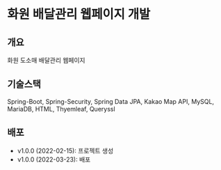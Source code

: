 # 화원 배달관리 웹페이지 개발

## 개요
 화원 도소매 배달관리 웹페이지 
 
## 기술스택
Spring-Boot, Spring-Security, Spring Data JPA, Kakao Map API, MySQL, MariaDB, HTML, Thyemleaf, Queryssl

## 배포
- v1.0.0 (2022-02-15): 프로젝트 생성
- v1.0.0 (2022-03-23): 배포
